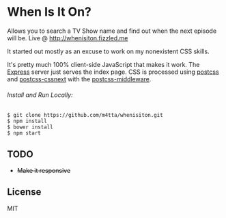 # When Is It On?

Allows you to search a TV Show name and find out when the next episode will be. Live @ http://whenisiton.fizzled.me

It started out mostly as an excuse to work on my nonexistent CSS skills.

It's pretty much 100% client-side JavaScript that makes it work. The [Express](https://github.com/expressjs/express/) server just serves the index page. CSS is processed using [postcss](https://github.com/postcss/postcss) and [postcss-cssnext](https://github.com/MoOx/postcss-cssnext) with the [postcss-middleware](https://github.com/jedmao/postcss-middleware).

###### Install and Run Locally:
    $ git clone https://github.com/m4tta/whenisiton.git
    $ npm install
    $ bower install
    $ npm start

## TODO
- ~~Make it responsive~~

## License
MIT
